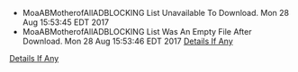 * MoaABMotherofAllADBLOCKING List Unavailable To Download. Mon 28 Aug 15:53:45 EDT 2017
* MoaABMotherofAllADBLOCKING List Was An Empty File After Download. Mon 28 Aug 15:53:46 EDT 2017
[Details If Any](https://github.com/deathbybandaid/piholeparser/blob/master/RecentRunLogs/parsingscripts/actualparsing/90-Removing-Duplicate-Lines.log)

[Details If Any](https://github.com/deathbybandaid/piholeparser/blob/master/RecentRunLogs/parsingscripts/MoaABMotherofAllADBLOCKING.md)

